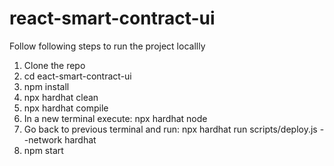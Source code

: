 # react-smart-contract-ui

Follow following steps to run the project locallly

1. Clone the repo
2. cd eact-smart-contract-ui
3. npm install
4. npx hardhat clean
5. npx hardhat compile
6. In a new terminal execute: npx hardhat node
7. Go back to previous terminal and run: npx hardhat run scripts/deploy.js --network hardhat
8. npm start
